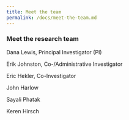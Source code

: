 ```yaml
---
title: Meet the team
permalink: /docs/meet-the-team.md
---
```


### Meet the research team

Dana Lewis, Principal Investigator (PI)

Erik Johnston, Co-/Administrative Investigator

Eric Hekler, Co-Investigator

John Harlow

Sayali Phatak

Keren Hirsch

